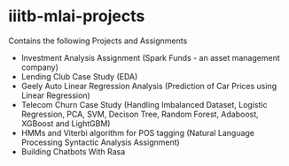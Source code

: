 # iiitb-mlai-projects
Contains the following Projects and Assignments
- Investment Analysis Assignment (Spark Funds - an asset management company)
- Lending Club Case Study (EDA)
- Geely Auto Linear Regression Analysis (Prediction of Car Prices using Linear Regression)
- Telecom Churn Case Study (Handling Imbalanced Dataset, Logistic Regression, PCA, SVM, Decison Tree, Random Forest, Adaboost, XGBoost and LightGBM)
- HMMs and Viterbi algorithm for POS tagging (Natural Language Processing Syntactic Analysis Assignment)
- Building Chatbots With Rasa
